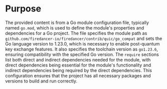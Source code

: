 # Purpose
The provided content is from a Go module configuration file, typically named `go.mod`, which is used to define the module's properties and dependencies for a Go project. The file specifies the module path as `github.com/firedancer-io/firedancer/contrib/quic/go_compat` and sets the Go language version to 1.23.0, which is necessary to enable post-quantum key exchange features. It also specifies the toolchain version as `go1.23.6`, ensuring compatibility with the specified Go version. The `require` sections list both direct and indirect dependencies needed for the module, with direct dependencies being essential for the module's functionality and indirect dependencies being required by the direct dependencies. This configuration ensures that the project has all necessary packages and versions to build and run correctly.
